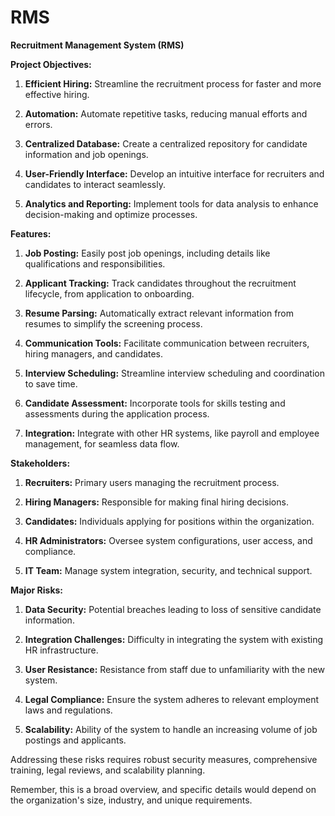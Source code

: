 # RMS
**Recruitment Management System (RMS)**

**Project Objectives:**

1. **Efficient Hiring:** Streamline the recruitment process for faster and more effective hiring.

2. **Automation:** Automate repetitive tasks, reducing manual efforts and errors.

3. **Centralized Database:** Create a centralized repository for candidate information and job openings.

4. **User-Friendly Interface:** Develop an intuitive interface for recruiters and candidates to interact seamlessly.

5. **Analytics and Reporting:** Implement tools for data analysis to enhance decision-making and optimize processes.

**Features:**

1. **Job Posting:** Easily post job openings, including details like qualifications and responsibilities.

2. **Applicant Tracking:** Track candidates throughout the recruitment lifecycle, from application to onboarding.

3. **Resume Parsing:** Automatically extract relevant information from resumes to simplify the screening process.

4. **Communication Tools:** Facilitate communication between recruiters, hiring managers, and candidates.

5. **Interview Scheduling:** Streamline interview scheduling and coordination to save time.

6. **Candidate Assessment:** Incorporate tools for skills testing and assessments during the application process.

7. **Integration:** Integrate with other HR systems, like payroll and employee management, for seamless data flow.

**Stakeholders:**

1. **Recruiters:** Primary users managing the recruitment process.

2. **Hiring Managers:** Responsible for making final hiring decisions.

3. **Candidates:** Individuals applying for positions within the organization.

4. **HR Administrators:** Oversee system configurations, user access, and compliance.

5. **IT Team:** Manage system integration, security, and technical support.

**Major Risks:**

1. **Data Security:** Potential breaches leading to loss of sensitive candidate information.

2. **Integration Challenges:** Difficulty in integrating the system with existing HR infrastructure.

3. **User Resistance:** Resistance from staff due to unfamiliarity with the new system.

4. **Legal Compliance:** Ensure the system adheres to relevant employment laws and regulations.

5. **Scalability:** Ability of the system to handle an increasing volume of job postings and applicants.

Addressing these risks requires robust security measures, comprehensive training, legal reviews, and scalability planning.

Remember, this is a broad overview, and specific details would depend on the organization's size, industry, and unique requirements.

